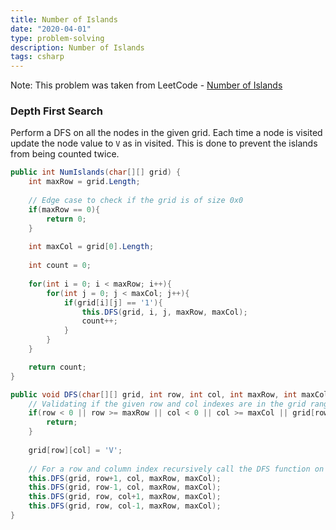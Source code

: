 ```yaml
---
title: Number of Islands
date: "2020-04-01"
type: problem-solving
description: Number of Islands
tags: csharp
---
```


Note: This problem was taken from LeetCode - [Number of Islands](https://leetcode.com/problems/number-of-islands/)

### Depth First Search

Perform a DFS on all the nodes in the given grid. Each time a node is visited update the node value to `V` as in visited. This is done to prevent the islands from being counted twice. 

```csharp
public int NumIslands(char[][] grid) {   
	int maxRow = grid.Length;
	
	// Edge case to check if the grid is of size 0x0 
	if(maxRow == 0){
		return 0;
	}
	
	int maxCol = grid[0].Length;
	
	int count = 0;
	
	for(int i = 0; i < maxRow; i++){
		for(int j = 0; j < maxCol; j++){
			if(grid[i][j] == '1'){
				this.DFS(grid, i, j, maxRow, maxCol);
				count++;
			}
		}
	}

	return count;
}

public void DFS(char[][] grid, int row, int col, int maxRow, int maxCol){
	// Validating if the given row and col indexes are in the grid range
	if(row < 0 || row >= maxRow || col < 0 || col >= maxCol || grid[row][col] != '1'){
		return;
	}
	
	grid[row][col] = 'V';
	
	// For a row and column index recursively call the DFS function on the neighbouring nodes i.e. (-1, 0), (0, -1), (1, 0), (0, 1)
	this.DFS(grid, row+1, col, maxRow, maxCol);
	this.DFS(grid, row-1, col, maxRow, maxCol);
	this.DFS(grid, row, col+1, maxRow, maxCol);
	this.DFS(grid, row, col-1, maxRow, maxCol);
}
```
